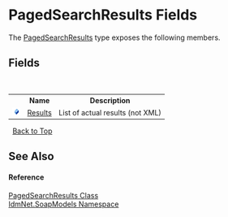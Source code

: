# PagedSearchResults Fields
 

The <a href="T_IdmNet_SoapModels_PagedSearchResults">PagedSearchResults</a> type exposes the following members.


## Fields
&nbsp;<table><tr><th></th><th>Name</th><th>Description</th></tr><tr><td>![Public field](media/pubfield.gif "Public field")</td><td><a href="F_IdmNet_SoapModels_PagedSearchResults_Results">Results</a></td><td>
List of actual results (not XML)</td></tr></table>&nbsp;
<a href="#pagedsearchresults-fields">Back to Top</a>

## See Also


#### Reference
<a href="T_IdmNet_SoapModels_PagedSearchResults">PagedSearchResults Class</a><br /><a href="N_IdmNet_SoapModels">IdmNet.SoapModels Namespace</a><br />